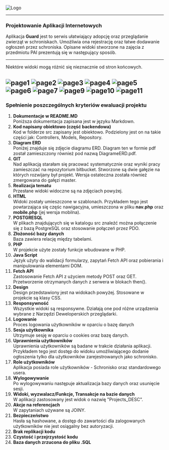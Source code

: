 ![Logo](public/materials/logo.svg "Guard")

---
### Projektowanie Aplikacji Internetowych
Aplikacja **Guard** jest to serwis ułatwiający adopcję oraz przeglądanie zwierząt w schroniskach.
Umożliwia ona rejestrację oraz łatwe dodawanie ogłoszeń przez schroniska.
Opisane widoki stworzone na zajęcia z przedmiotu PAI prezentują się w następujący sposób.  

---
Niektóre widoki mogą różnić się nieznacznie od stron końcowych.  
  

![page1](public/materials/views/page1.png "page1")
![page2](public/materials/views/page2.png "page2")
![page3](public/materials/views/page3.png "page3")
![page4](public/materials/views/page4.png "page4")
![page5](public/materials/views/page5.png "page5")
![page6](public/materials/views/page6.png "page6")
![page7](public/materials/views/page7.png "page7")
![page9](public/materials/views/page9.png "page9")
![page10](public/materials/views/page10.png "page10")
![page11](public/materials/views/page11.png "page11")
---
### Spełnienie poszczególnych kryteriów ewaluacji projektu
1. **Dokumentacje w README.MD**  
Poniższa dokumentacja zapisana jest w języku Markdown.
2. **Kod napisany obiektowo (część backendowa)**  
Kod w folderze src zapisany jest obiektowo. Podzielony jest on na takie części jak: Controllers, Models, Repository.
3. **Diagram ERD**  
Poniżej znajduje się zdjęcie diagramu ERD. Diagram ten w formie pdf został zamieszczony również pod nazwą DiagrameERD.pdf.
4. **GIT**  
Nad aplikacją starałam się pracować systematycznie oraz wyniki pracy zamieszczać na repozytorium bitbucket. Stworzone są
dwie gałęzie na których rozwijany był projekt. Wersja ostateczna została również zmergowana do gałęzi master.
5. **Realizacja tematu**  
Przesłane widoki widoczne są na zdjęciach powyżej.
6. **HTML**  
Widoki zostały umieszczone w szablonach. Przykładem tego jest powtarzająca się częśc nawigacyjna, umieszczona
w pliku **nav.php** oraz **mobile.php** (jej wersja mobilna).
7. **POSTGRESQL**  
W plikach znajdujących się w katalogu src znaleźć można połączenie się z bazą PostgreSQL oraz stosowanie połączeń przez PDO.
8. **Złożoność bazy danych**  
Baza zawiera relację między tabelami.
9. **PHP**  
W projekcie użyte zostały funkcje wbudowane w PHP.
10. **Java Script**  
Język użyty do walidacji formularzy, zapytań Fetch API oraz pobierania i manipulowania elementami DOM.
11. **Fetch API**  
Zastosowanie Fetch API z użyciem metody POST oraz GET. Przetworzenie otrzymanych danych z serwera w blokach then().
12. **Design**  
Design przedstawiony jest na widokach powyżej. Stosowane w projekcie są klasy CSS.
13. **Responsywność**  
Wszystkie widoki są responsywne. Działają one pod różne urządzenia wybrane z Narzędzi Deweloperskich przeglądarki.
14. **Logowanie**  
    Proces logowania użytkowników w oparciu o bazę danych
15. **Sesja użytkownika**  
Utrzymuje sesję w oparciu o cookies oraz bazę danych.
16. **Uprawnienia użytkowników**  
Uprawnienia użytkowników są badane w trakcie działania aplikacji. Przykładem tego jest dostęp 
do widoku umożliwiającego dodanie ogłoszenia tylko dla użytkowników zarejestrowanych jako schronisko.
17. **Role użytkowników**  
Aplikacja posiada role użytkowników - Schronisko oraz standardowego usera.
18. **Wylogowywanie**  
Po wylogowywaniu następuje aktualizacja bazy danych oraz usunięcie sesji.
19. **Widoki, wyzwalacz/Funkcje, Transakcje na bazie danych**  
W aplikacji zastosowany jest widok o nazwię "Projects_DESC".
20. **Akcje na referencjach**  
W zapytaniach używane są JOINY.
21. **Bezpieczeństwo**  
Hasła są hashowane, a dostęp do zawartości dla zalogowanych użytkowników nie jest osiągalny bez autoryzacji.
22. **Brak replikacji kodu**
23. **Czystość i przejrzystość kodu**
24. **Baza danych zrzucona do pliku .SQL**




